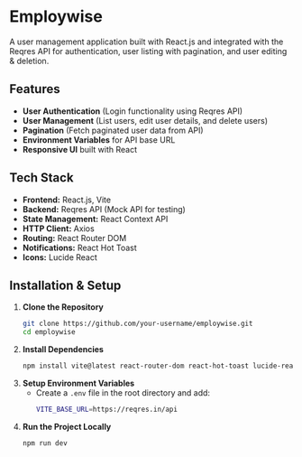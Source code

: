 # Employwise

A user management application built with React.js and integrated with the Reqres API for authentication, user listing with pagination, and user editing & deletion.

## Features
- **User Authentication** (Login functionality using Reqres API)
- **User Management** (List users, edit user details, and delete users)
- **Pagination** (Fetch paginated user data from API)
- **Environment Variables** for API base URL
- **Responsive UI** built with React

## Tech Stack
- **Frontend:** React.js, Vite
- **Backend:** Reqres API (Mock API for testing)
- **State Management:** React Context API
- **HTTP Client:** Axios
- **Routing:** React Router DOM
- **Notifications:** React Hot Toast
- **Icons:** Lucide React

## Installation & Setup
1. **Clone the Repository**
   ```sh
   git clone https://github.com/your-username/employwise.git
   cd employwise
   ```
2. **Install Dependencies**
   ```sh
   npm install vite@latest react-router-dom react-hot-toast lucide-react axios
   ```
3. **Setup Environment Variables**
   - Create a `.env` file in the root directory and add:
     ```sh
     VITE_BASE_URL=https://reqres.in/api
     ```
4. **Run the Project Locally**
   ```sh
   npm run dev
   ```






